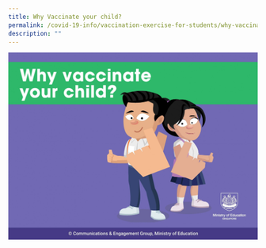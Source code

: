 ```yaml
---
title: Why Vaccinate your child?
permalink: /covid-19-info/vaccination-exercise-for-students/why-vaccinate-your-child
description: ""
---
```

<a href="/files/Why%20vaccinate%20your%20child.pdf">  
<img src="/images/Pages%20from%20Why%20vaccinate%20your%20child.jpg">  
</a>

